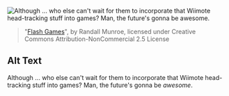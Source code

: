 ![Although ... who else can't wait for them to incorporate that Wiimote head-tracking stuff into games?  Man, the future's gonna be *awesome*.](https://imgs.xkcd.com/comics/flash_games.png)
> "[Flash Games](https://xkcd.com/484/)", by Randall Munroe, licensed under Creative Commons Attribution-NonCommercial 2.5 License

## Alt Text
Although ... who else can't wait for them to incorporate that Wiimote head-tracking stuff into games?  Man, the future's gonna be *awesome*.
